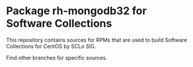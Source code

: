 # Package rh-mongodb32 for Software Collections

This repository contains sources for RPMs that are used
to build Software Collections for CentOS by SCLo SIG.

Find other branches for specific sources.
